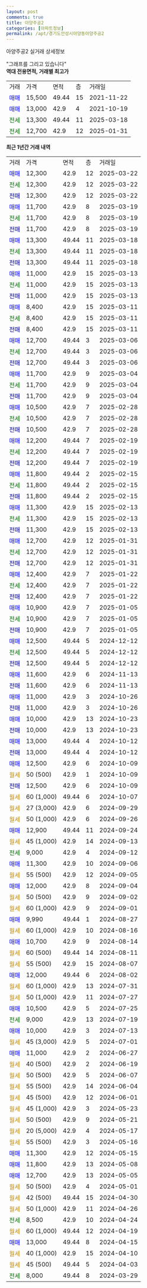 ```yaml
---
layout: post
comments: true
title: 아양주공2
categories: [아파트정보]
permalink: /apt/경기도안성시아양동아양주공2
---
```


아양주공2 실거래 상세정보

<script type="text/javascript">
  google.charts.load('current', {'packages':['line', 'corechart']});
  google.charts.setOnLoadCallback(drawChart);

  function drawChart() {
    var data = new google.visualization.DataTable();
    data.addColumn('date', '거래일');
    data.addColumn('number', "매매");
    data.addColumn('number', "전세");
    data.addColumn('number', "전매");

    data.addRows([[new Date(Date.parse("2025-03-22")), 12300, null, null], [new Date(Date.parse("2025-03-22")), null, 12300, null], [new Date(Date.parse("2025-03-22")), null, null, 12300], [new Date(Date.parse("2025-03-19")), 11700, null, null], [new Date(Date.parse("2025-03-19")), null, 11700, null], [new Date(Date.parse("2025-03-19")), null, null, 11700], [new Date(Date.parse("2025-03-18")), 13300, null, null], [new Date(Date.parse("2025-03-18")), null, 13300, null], [new Date(Date.parse("2025-03-18")), null, null, 13300], [new Date(Date.parse("2025-03-13")), 11000, null, null], [new Date(Date.parse("2025-03-13")), null, 11000, null], [new Date(Date.parse("2025-03-13")), null, null, 11000], [new Date(Date.parse("2025-03-11")), 8400, null, null], [new Date(Date.parse("2025-03-11")), null, 8400, null], [new Date(Date.parse("2025-03-11")), null, null, 8400], [new Date(Date.parse("2025-03-06")), 12700, null, null], [new Date(Date.parse("2025-03-06")), null, 12700, null], [new Date(Date.parse("2025-03-06")), null, null, 12700], [new Date(Date.parse("2025-03-04")), 11700, null, null], [new Date(Date.parse("2025-03-04")), null, 11700, null], [new Date(Date.parse("2025-03-04")), null, null, 11700], [new Date(Date.parse("2025-02-28")), 10500, null, null], [new Date(Date.parse("2025-02-28")), null, 10500, null], [new Date(Date.parse("2025-02-28")), null, null, 10500], [new Date(Date.parse("2025-02-19")), 12200, null, null], [new Date(Date.parse("2025-02-19")), null, 12200, null], [new Date(Date.parse("2025-02-19")), null, null, 12200], [new Date(Date.parse("2025-02-15")), 11800, null, null], [new Date(Date.parse("2025-02-15")), null, 11800, null], [new Date(Date.parse("2025-02-15")), null, null, 11800], [new Date(Date.parse("2025-02-13")), 11300, null, null], [new Date(Date.parse("2025-02-13")), null, 11300, null], [new Date(Date.parse("2025-02-13")), null, null, 11300], [new Date(Date.parse("2025-01-31")), 12700, null, null], [new Date(Date.parse("2025-01-31")), null, 12700, null], [new Date(Date.parse("2025-01-31")), null, null, 12700], [new Date(Date.parse("2025-01-22")), 12400, null, null], [new Date(Date.parse("2025-01-22")), null, 12400, null], [new Date(Date.parse("2025-01-22")), null, null, 12400], [new Date(Date.parse("2025-01-05")), 10900, null, null], [new Date(Date.parse("2025-01-05")), null, 10900, null], [new Date(Date.parse("2025-01-05")), null, null, 10900], [new Date(Date.parse("2024-12-12")), 12500, null, null], [new Date(Date.parse("2024-12-12")), null, 12500, null], [new Date(Date.parse("2024-12-12")), null, null, 12500], [new Date(Date.parse("2024-11-13")), 11600, null, null], [new Date(Date.parse("2024-11-13")), null, null, 11600], [new Date(Date.parse("2024-10-26")), 11000, null, null], [new Date(Date.parse("2024-10-26")), null, null, 11000], [new Date(Date.parse("2024-10-23")), 10000, null, null], [new Date(Date.parse("2024-10-23")), null, null, 10000], [new Date(Date.parse("2024-10-12")), 13000, null, null], [new Date(Date.parse("2024-10-12")), null, null, 13000], [new Date(Date.parse("2024-10-09")), 12500, null, null], [new Date(Date.parse("2024-10-09")), null, null, null], [new Date(Date.parse("2024-10-09")), null, null, 12500], [new Date(Date.parse("2024-10-07")), null, null, null], [new Date(Date.parse("2024-09-29")), null, null, null], [new Date(Date.parse("2024-09-26")), null, null, null], [new Date(Date.parse("2024-09-24")), 12900, null, null], [new Date(Date.parse("2024-09-13")), null, null, null], [new Date(Date.parse("2024-09-12")), null, 9000, null], [new Date(Date.parse("2024-09-06")), 11300, null, null], [new Date(Date.parse("2024-09-05")), null, null, null], [new Date(Date.parse("2024-09-04")), 12000, null, null], [new Date(Date.parse("2024-09-02")), null, null, null], [new Date(Date.parse("2024-09-01")), null, null, null], [new Date(Date.parse("2024-08-27")), 9990, null, null], [new Date(Date.parse("2024-08-16")), null, null, null], [new Date(Date.parse("2024-08-14")), 10700, null, null], [new Date(Date.parse("2024-08-11")), null, null, null], [new Date(Date.parse("2024-08-07")), null, null, null], [new Date(Date.parse("2024-08-02")), 12000, null, null], [new Date(Date.parse("2024-07-31")), null, null, null], [new Date(Date.parse("2024-07-27")), null, null, null], [new Date(Date.parse("2024-07-25")), 10500, null, null], [new Date(Date.parse("2024-07-19")), null, 9000, null], [new Date(Date.parse("2024-07-13")), 10000, null, null], [new Date(Date.parse("2024-07-01")), null, null, null], [new Date(Date.parse("2024-06-27")), 11000, null, null], [new Date(Date.parse("2024-06-19")), null, null, null], [new Date(Date.parse("2024-06-07")), null, null, null], [new Date(Date.parse("2024-06-04")), null, null, null], [new Date(Date.parse("2024-06-01")), null, null, null], [new Date(Date.parse("2024-05-23")), null, null, null], [new Date(Date.parse("2024-05-21")), null, null, null], [new Date(Date.parse("2024-05-17")), null, null, null], [new Date(Date.parse("2024-05-16")), null, null, null], [new Date(Date.parse("2024-05-15")), 11300, null, null], [new Date(Date.parse("2024-05-08")), 11800, null, null], [new Date(Date.parse("2024-05-05")), 12700, null, null], [new Date(Date.parse("2024-05-01")), null, null, null], [new Date(Date.parse("2024-04-30")), null, null, null], [new Date(Date.parse("2024-04-26")), null, null, null], [new Date(Date.parse("2024-04-24")), null, 8500, null], [new Date(Date.parse("2024-04-19")), null, null, null], [new Date(Date.parse("2024-04-15")), 13000, null, null], [new Date(Date.parse("2024-04-10")), null, null, null], [new Date(Date.parse("2024-04-03")), null, null, null], [new Date(Date.parse("2024-03-29")), null, 8000, null]]);

    var options = {
      hAxis: {
        format: 'yyyy/MM/dd'
      },    
      lineWidth: 0,
      pointsVisible: true,    
      title: '최근 1년간 유형별 실거래가 분포',
      legend: { position: 'bottom' }
    };

    var formatter = new google.visualization.NumberFormat({pattern:'###,###'} );
    formatter.format(data, 1);
    formatter.format(data, 2);
    
    setTimeout(function() {
        var chart = new google.visualization.LineChart(document.getElementById('columnchart_material'));
        chart.draw(data, (options));
        document.getElementById('loading').style.display = 'none';
    }, 200);
  }
</script>


<div id="loading" style="z-index:20; display: block; margin-left: 0px">"그래프를 그리고 있습니다"</div>
<div id="columnchart_material" style="width: 95%; margin-left: 0px; display: block"></div>
<!-- contents start -->
<b>역대 전용면적, 거래별 최고가</b>
<table class="sortable">
    <tr>
      <td>거래</td>
      <td>가격</td>
      <td>면적</td>
      <td>층</td>
      <td>거래일</td>
    </tr>
        <tr>
          <td><a style="color: blue">매매</a></td>
          <td>15,500</td>
          <td>49.44</td>
          <td>15</td>
          <td>2021-11-22</td>
        </tr>            <tr>
          <td><a style="color: blue">매매</a></td>
          <td>13,000</td>
          <td>42.9</td>
          <td>4</td>
          <td>2021-10-19</td>
        </tr>        
        <tr>
              <td><a style="color: darkgreen">전세</a></td>
              <td>13,300</td>
              <td>49.44</td>
              <td>11</td>
              <td>2025-03-18</td>
            </tr>            <tr>
              <td><a style="color: darkgreen">전세</a></td>
              <td>12,700</td>
              <td>42.9</td>
              <td>12</td>
              <td>2025-01-31</td>
            </tr>        
    
</table>

<b>최근 1년간 거래 내역</b>

<table class="sortable">
    <tr>
      <td>거래</td>
      <td>가격</td>
      <td>면적</td>
      <td>층</td>
      <td>거래일</td>
    </tr>
    <tr>
      <td><a style="color: blue">매매</a></td>
      <td>12,300</td>
      <td>42.9</td>
      <td>12</td>
      <td>2025-03-22</td>
    </tr>          <tr>
      <td><a style="color: darkgreen">전세</a></td>
      <td>12,300</td>
      <td>42.9</td>
      <td>12</td>
      <td>2025-03-22</td>
    </tr>          <tr>
      <td><a style="color: darkblue">전매</a></td>
      <td>12,300</td>
      <td>42.9</td>
      <td>12</td>
      <td>2025-03-22</td>
    </tr>          <tr>
      <td><a style="color: blue">매매</a></td>
      <td>11,700</td>
      <td>42.9</td>
      <td>8</td>
      <td>2025-03-19</td>
    </tr>          <tr>
      <td><a style="color: darkgreen">전세</a></td>
      <td>11,700</td>
      <td>42.9</td>
      <td>8</td>
      <td>2025-03-19</td>
    </tr>          <tr>
      <td><a style="color: darkblue">전매</a></td>
      <td>11,700</td>
      <td>42.9</td>
      <td>8</td>
      <td>2025-03-19</td>
    </tr>          <tr>
      <td><a style="color: blue">매매</a></td>
      <td>13,300</td>
      <td>49.44</td>
      <td>11</td>
      <td>2025-03-18</td>
    </tr>          <tr>
      <td><a style="color: darkgreen">전세</a></td>
      <td>13,300</td>
      <td>49.44</td>
      <td>11</td>
      <td>2025-03-18</td>
    </tr>          <tr>
      <td><a style="color: darkblue">전매</a></td>
      <td>13,300</td>
      <td>49.44</td>
      <td>11</td>
      <td>2025-03-18</td>
    </tr>          <tr>
      <td><a style="color: blue">매매</a></td>
      <td>11,000</td>
      <td>42.9</td>
      <td>15</td>
      <td>2025-03-13</td>
    </tr>          <tr>
      <td><a style="color: darkgreen">전세</a></td>
      <td>11,000</td>
      <td>42.9</td>
      <td>15</td>
      <td>2025-03-13</td>
    </tr>          <tr>
      <td><a style="color: darkblue">전매</a></td>
      <td>11,000</td>
      <td>42.9</td>
      <td>15</td>
      <td>2025-03-13</td>
    </tr>          <tr>
      <td><a style="color: blue">매매</a></td>
      <td>8,400</td>
      <td>42.9</td>
      <td>15</td>
      <td>2025-03-11</td>
    </tr>          <tr>
      <td><a style="color: darkgreen">전세</a></td>
      <td>8,400</td>
      <td>42.9</td>
      <td>15</td>
      <td>2025-03-11</td>
    </tr>          <tr>
      <td><a style="color: darkblue">전매</a></td>
      <td>8,400</td>
      <td>42.9</td>
      <td>15</td>
      <td>2025-03-11</td>
    </tr>          <tr>
      <td><a style="color: blue">매매</a></td>
      <td>12,700</td>
      <td>49.44</td>
      <td>3</td>
      <td>2025-03-06</td>
    </tr>          <tr>
      <td><a style="color: darkgreen">전세</a></td>
      <td>12,700</td>
      <td>49.44</td>
      <td>3</td>
      <td>2025-03-06</td>
    </tr>          <tr>
      <td><a style="color: darkblue">전매</a></td>
      <td>12,700</td>
      <td>49.44</td>
      <td>3</td>
      <td>2025-03-06</td>
    </tr>          <tr>
      <td><a style="color: blue">매매</a></td>
      <td>11,700</td>
      <td>42.9</td>
      <td>9</td>
      <td>2025-03-04</td>
    </tr>          <tr>
      <td><a style="color: darkgreen">전세</a></td>
      <td>11,700</td>
      <td>42.9</td>
      <td>9</td>
      <td>2025-03-04</td>
    </tr>          <tr>
      <td><a style="color: darkblue">전매</a></td>
      <td>11,700</td>
      <td>42.9</td>
      <td>9</td>
      <td>2025-03-04</td>
    </tr>          <tr>
      <td><a style="color: blue">매매</a></td>
      <td>10,500</td>
      <td>42.9</td>
      <td>7</td>
      <td>2025-02-28</td>
    </tr>          <tr>
      <td><a style="color: darkgreen">전세</a></td>
      <td>10,500</td>
      <td>42.9</td>
      <td>7</td>
      <td>2025-02-28</td>
    </tr>          <tr>
      <td><a style="color: darkblue">전매</a></td>
      <td>10,500</td>
      <td>42.9</td>
      <td>7</td>
      <td>2025-02-28</td>
    </tr>          <tr>
      <td><a style="color: blue">매매</a></td>
      <td>12,200</td>
      <td>49.44</td>
      <td>7</td>
      <td>2025-02-19</td>
    </tr>          <tr>
      <td><a style="color: darkgreen">전세</a></td>
      <td>12,200</td>
      <td>49.44</td>
      <td>7</td>
      <td>2025-02-19</td>
    </tr>          <tr>
      <td><a style="color: darkblue">전매</a></td>
      <td>12,200</td>
      <td>49.44</td>
      <td>7</td>
      <td>2025-02-19</td>
    </tr>          <tr>
      <td><a style="color: blue">매매</a></td>
      <td>11,800</td>
      <td>49.44</td>
      <td>2</td>
      <td>2025-02-15</td>
    </tr>          <tr>
      <td><a style="color: darkgreen">전세</a></td>
      <td>11,800</td>
      <td>49.44</td>
      <td>2</td>
      <td>2025-02-15</td>
    </tr>          <tr>
      <td><a style="color: darkblue">전매</a></td>
      <td>11,800</td>
      <td>49.44</td>
      <td>2</td>
      <td>2025-02-15</td>
    </tr>          <tr>
      <td><a style="color: blue">매매</a></td>
      <td>11,300</td>
      <td>42.9</td>
      <td>15</td>
      <td>2025-02-13</td>
    </tr>          <tr>
      <td><a style="color: darkgreen">전세</a></td>
      <td>11,300</td>
      <td>42.9</td>
      <td>15</td>
      <td>2025-02-13</td>
    </tr>          <tr>
      <td><a style="color: darkblue">전매</a></td>
      <td>11,300</td>
      <td>42.9</td>
      <td>15</td>
      <td>2025-02-13</td>
    </tr>          <tr>
      <td><a style="color: blue">매매</a></td>
      <td>12,700</td>
      <td>42.9</td>
      <td>12</td>
      <td>2025-01-31</td>
    </tr>          <tr>
      <td><a style="color: darkgreen">전세</a></td>
      <td>12,700</td>
      <td>42.9</td>
      <td>12</td>
      <td>2025-01-31</td>
    </tr>          <tr>
      <td><a style="color: darkblue">전매</a></td>
      <td>12,700</td>
      <td>42.9</td>
      <td>12</td>
      <td>2025-01-31</td>
    </tr>          <tr>
      <td><a style="color: blue">매매</a></td>
      <td>12,400</td>
      <td>42.9</td>
      <td>7</td>
      <td>2025-01-22</td>
    </tr>          <tr>
      <td><a style="color: darkgreen">전세</a></td>
      <td>12,400</td>
      <td>42.9</td>
      <td>7</td>
      <td>2025-01-22</td>
    </tr>          <tr>
      <td><a style="color: darkblue">전매</a></td>
      <td>12,400</td>
      <td>42.9</td>
      <td>7</td>
      <td>2025-01-22</td>
    </tr>          <tr>
      <td><a style="color: blue">매매</a></td>
      <td>10,900</td>
      <td>42.9</td>
      <td>7</td>
      <td>2025-01-05</td>
    </tr>          <tr>
      <td><a style="color: darkgreen">전세</a></td>
      <td>10,900</td>
      <td>42.9</td>
      <td>7</td>
      <td>2025-01-05</td>
    </tr>          <tr>
      <td><a style="color: darkblue">전매</a></td>
      <td>10,900</td>
      <td>42.9</td>
      <td>7</td>
      <td>2025-01-05</td>
    </tr>          <tr>
      <td><a style="color: blue">매매</a></td>
      <td>12,500</td>
      <td>49.44</td>
      <td>5</td>
      <td>2024-12-12</td>
    </tr>          <tr>
      <td><a style="color: darkgreen">전세</a></td>
      <td>12,500</td>
      <td>49.44</td>
      <td>5</td>
      <td>2024-12-12</td>
    </tr>          <tr>
      <td><a style="color: darkblue">전매</a></td>
      <td>12,500</td>
      <td>49.44</td>
      <td>5</td>
      <td>2024-12-12</td>
    </tr>          <tr>
      <td><a style="color: blue">매매</a></td>
      <td>11,600</td>
      <td>42.9</td>
      <td>6</td>
      <td>2024-11-13</td>
    </tr>          <tr>
      <td><a style="color: darkblue">전매</a></td>
      <td>11,600</td>
      <td>42.9</td>
      <td>6</td>
      <td>2024-11-13</td>
    </tr>          <tr>
      <td><a style="color: blue">매매</a></td>
      <td>11,000</td>
      <td>42.9</td>
      <td>3</td>
      <td>2024-10-26</td>
    </tr>          <tr>
      <td><a style="color: darkblue">전매</a></td>
      <td>11,000</td>
      <td>42.9</td>
      <td>3</td>
      <td>2024-10-26</td>
    </tr>          <tr>
      <td><a style="color: blue">매매</a></td>
      <td>10,000</td>
      <td>42.9</td>
      <td>13</td>
      <td>2024-10-23</td>
    </tr>          <tr>
      <td><a style="color: darkblue">전매</a></td>
      <td>10,000</td>
      <td>42.9</td>
      <td>13</td>
      <td>2024-10-23</td>
    </tr>          <tr>
      <td><a style="color: blue">매매</a></td>
      <td>13,000</td>
      <td>49.44</td>
      <td>4</td>
      <td>2024-10-12</td>
    </tr>          <tr>
      <td><a style="color: darkblue">전매</a></td>
      <td>13,000</td>
      <td>49.44</td>
      <td>4</td>
      <td>2024-10-12</td>
    </tr>          <tr>
      <td><a style="color: blue">매매</a></td>
      <td>12,500</td>
      <td>42.9</td>
      <td>6</td>
      <td>2024-10-09</td>
    </tr>          <tr>
      <td><a style="color: darkgoldenrod">월세</a></td>
      <td>50 (500)</td>
      <td>42.9</td>
      <td>1</td>
      <td>2024-10-09</td>
    </tr>          <tr>
      <td><a style="color: darkblue">전매</a></td>
      <td>12,500</td>
      <td>42.9</td>
      <td>6</td>
      <td>2024-10-09</td>
    </tr>          <tr>
      <td><a style="color: darkgoldenrod">월세</a></td>
      <td>60 (1,000)</td>
      <td>49.44</td>
      <td>6</td>
      <td>2024-10-07</td>
    </tr>          <tr>
      <td><a style="color: darkgoldenrod">월세</a></td>
      <td>27 (3,000)</td>
      <td>42.9</td>
      <td>6</td>
      <td>2024-09-29</td>
    </tr>          <tr>
      <td><a style="color: darkgoldenrod">월세</a></td>
      <td>50 (1,000)</td>
      <td>42.9</td>
      <td>6</td>
      <td>2024-09-26</td>
    </tr>          <tr>
      <td><a style="color: blue">매매</a></td>
      <td>12,900</td>
      <td>49.44</td>
      <td>11</td>
      <td>2024-09-24</td>
    </tr>          <tr>
      <td><a style="color: darkgoldenrod">월세</a></td>
      <td>45 (1,000)</td>
      <td>42.9</td>
      <td>14</td>
      <td>2024-09-13</td>
    </tr>          <tr>
      <td><a style="color: darkgreen">전세</a></td>
      <td>9,000</td>
      <td>42.9</td>
      <td>4</td>
      <td>2024-09-12</td>
    </tr>          <tr>
      <td><a style="color: blue">매매</a></td>
      <td>11,300</td>
      <td>42.9</td>
      <td>10</td>
      <td>2024-09-06</td>
    </tr>          <tr>
      <td><a style="color: darkgoldenrod">월세</a></td>
      <td>55 (500)</td>
      <td>42.9</td>
      <td>12</td>
      <td>2024-09-05</td>
    </tr>          <tr>
      <td><a style="color: blue">매매</a></td>
      <td>12,000</td>
      <td>42.9</td>
      <td>8</td>
      <td>2024-09-04</td>
    </tr>          <tr>
      <td><a style="color: darkgoldenrod">월세</a></td>
      <td>50 (500)</td>
      <td>42.9</td>
      <td>9</td>
      <td>2024-09-02</td>
    </tr>          <tr>
      <td><a style="color: darkgoldenrod">월세</a></td>
      <td>60 (1,000)</td>
      <td>42.9</td>
      <td>9</td>
      <td>2024-09-01</td>
    </tr>          <tr>
      <td><a style="color: blue">매매</a></td>
      <td>9,990</td>
      <td>49.44</td>
      <td>1</td>
      <td>2024-08-27</td>
    </tr>          <tr>
      <td><a style="color: darkgoldenrod">월세</a></td>
      <td>60 (1,000)</td>
      <td>42.9</td>
      <td>10</td>
      <td>2024-08-16</td>
    </tr>          <tr>
      <td><a style="color: blue">매매</a></td>
      <td>10,700</td>
      <td>42.9</td>
      <td>9</td>
      <td>2024-08-14</td>
    </tr>          <tr>
      <td><a style="color: darkgoldenrod">월세</a></td>
      <td>60 (500)</td>
      <td>49.44</td>
      <td>14</td>
      <td>2024-08-11</td>
    </tr>          <tr>
      <td><a style="color: darkgoldenrod">월세</a></td>
      <td>55 (500)</td>
      <td>42.9</td>
      <td>15</td>
      <td>2024-08-07</td>
    </tr>          <tr>
      <td><a style="color: blue">매매</a></td>
      <td>12,000</td>
      <td>49.44</td>
      <td>6</td>
      <td>2024-08-02</td>
    </tr>          <tr>
      <td><a style="color: darkgoldenrod">월세</a></td>
      <td>60 (1,000)</td>
      <td>42.9</td>
      <td>13</td>
      <td>2024-07-31</td>
    </tr>          <tr>
      <td><a style="color: darkgoldenrod">월세</a></td>
      <td>50 (1,000)</td>
      <td>42.9</td>
      <td>11</td>
      <td>2024-07-27</td>
    </tr>          <tr>
      <td><a style="color: blue">매매</a></td>
      <td>10,500</td>
      <td>42.9</td>
      <td>5</td>
      <td>2024-07-25</td>
    </tr>          <tr>
      <td><a style="color: darkgreen">전세</a></td>
      <td>9,000</td>
      <td>42.9</td>
      <td>13</td>
      <td>2024-07-19</td>
    </tr>          <tr>
      <td><a style="color: blue">매매</a></td>
      <td>10,000</td>
      <td>42.9</td>
      <td>3</td>
      <td>2024-07-13</td>
    </tr>          <tr>
      <td><a style="color: darkgoldenrod">월세</a></td>
      <td>45 (3,000)</td>
      <td>42.9</td>
      <td>5</td>
      <td>2024-07-01</td>
    </tr>          <tr>
      <td><a style="color: blue">매매</a></td>
      <td>11,000</td>
      <td>42.9</td>
      <td>2</td>
      <td>2024-06-27</td>
    </tr>          <tr>
      <td><a style="color: darkgoldenrod">월세</a></td>
      <td>40 (500)</td>
      <td>42.9</td>
      <td>2</td>
      <td>2024-06-19</td>
    </tr>          <tr>
      <td><a style="color: darkgoldenrod">월세</a></td>
      <td>50 (500)</td>
      <td>42.9</td>
      <td>5</td>
      <td>2024-06-07</td>
    </tr>          <tr>
      <td><a style="color: darkgoldenrod">월세</a></td>
      <td>55 (500)</td>
      <td>42.9</td>
      <td>14</td>
      <td>2024-06-04</td>
    </tr>          <tr>
      <td><a style="color: darkgoldenrod">월세</a></td>
      <td>45 (500)</td>
      <td>42.9</td>
      <td>12</td>
      <td>2024-06-01</td>
    </tr>          <tr>
      <td><a style="color: darkgoldenrod">월세</a></td>
      <td>45 (1,000)</td>
      <td>42.9</td>
      <td>3</td>
      <td>2024-05-23</td>
    </tr>          <tr>
      <td><a style="color: darkgoldenrod">월세</a></td>
      <td>50 (500)</td>
      <td>42.9</td>
      <td>9</td>
      <td>2024-05-21</td>
    </tr>          <tr>
      <td><a style="color: darkgoldenrod">월세</a></td>
      <td>20 (5,000)</td>
      <td>42.9</td>
      <td>4</td>
      <td>2024-05-17</td>
    </tr>          <tr>
      <td><a style="color: darkgoldenrod">월세</a></td>
      <td>55 (500)</td>
      <td>42.9</td>
      <td>3</td>
      <td>2024-05-16</td>
    </tr>          <tr>
      <td><a style="color: blue">매매</a></td>
      <td>11,300</td>
      <td>42.9</td>
      <td>12</td>
      <td>2024-05-15</td>
    </tr>          <tr>
      <td><a style="color: blue">매매</a></td>
      <td>11,800</td>
      <td>42.9</td>
      <td>13</td>
      <td>2024-05-08</td>
    </tr>          <tr>
      <td><a style="color: blue">매매</a></td>
      <td>12,700</td>
      <td>42.9</td>
      <td>13</td>
      <td>2024-05-05</td>
    </tr>          <tr>
      <td><a style="color: darkgoldenrod">월세</a></td>
      <td>50 (500)</td>
      <td>42.9</td>
      <td>4</td>
      <td>2024-05-01</td>
    </tr>          <tr>
      <td><a style="color: darkgoldenrod">월세</a></td>
      <td>42 (500)</td>
      <td>49.44</td>
      <td>15</td>
      <td>2024-04-30</td>
    </tr>          <tr>
      <td><a style="color: darkgoldenrod">월세</a></td>
      <td>50 (1,000)</td>
      <td>42.9</td>
      <td>11</td>
      <td>2024-04-26</td>
    </tr>          <tr>
      <td><a style="color: darkgreen">전세</a></td>
      <td>8,500</td>
      <td>42.9</td>
      <td>10</td>
      <td>2024-04-24</td>
    </tr>          <tr>
      <td><a style="color: darkgoldenrod">월세</a></td>
      <td>60 (1,000)</td>
      <td>49.44</td>
      <td>12</td>
      <td>2024-04-19</td>
    </tr>          <tr>
      <td><a style="color: blue">매매</a></td>
      <td>13,000</td>
      <td>49.44</td>
      <td>8</td>
      <td>2024-04-15</td>
    </tr>          <tr>
      <td><a style="color: darkgoldenrod">월세</a></td>
      <td>40 (1,000)</td>
      <td>42.9</td>
      <td>15</td>
      <td>2024-04-10</td>
    </tr>          <tr>
      <td><a style="color: darkgoldenrod">월세</a></td>
      <td>45 (500)</td>
      <td>49.44</td>
      <td>5</td>
      <td>2024-04-03</td>
    </tr>          <tr>
      <td><a style="color: darkgreen">전세</a></td>
      <td>8,000</td>
      <td>49.44</td>
      <td>8</td>
      <td>2024-03-29</td>
    </tr>      </table>
<!-- contents end -->    

